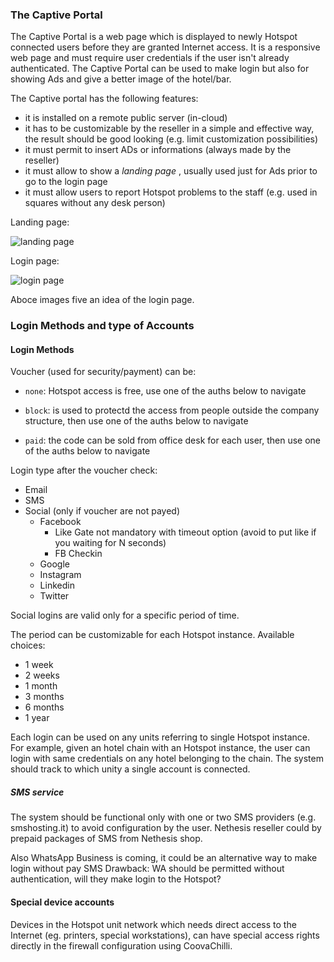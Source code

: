 ### The Captive Portal

The Captive Portal is  a web page which is displayed to newly Hotspot connected users before they are granted Internet access.
It is a responsive web page and must require user credentials if the user isn't already authenticated.
The Captive Portal can be used to make login but also for showing Ads and give a better image of the hotel/bar.

The Captive portal has the following features:

* it is installed on a remote public server (in-cloud)
* it has to be customizable by the reseller in a simple and effective way, the result should be good looking (e.g. limit customization possibilities)
* it must permit to insert ADs or informations (always made by the reseller)
* it must allow to show a _landing page_ , usually used just for Ads prior to go to the login page
* it must allow users to report Hotspot problems to the staff (e.g. used in squares without any desk person)       

Landing page:


![landing page](https://nethservice.nethesis.it/nextcloud/index.php/s/PohSiE2E4CuIHRy/download)

Login page:


![login page](https://nethservice.nethesis.it/nextcloud/index.php/s/yFYGzRznxfWFxq1/download)

Aboce images five an idea of the login page.

### Login Methods and type of Accounts

#### Login Methods

Voucher (used for security/payment) can be:

 * `none`: Hotspot access is free, use one of the auths below to navigate

 * `block`: is used to protectd the access from people outside the company structure, then use one of the auths below to navigate

 * `paid`: the code can be sold from office desk for each user, then use one of the auths below to navigate

Login type after the voucher check:

  * Email
  * SMS   
  * Social (only if voucher are not payed)
    * Facebook
      * Like Gate not mandatory with timeout option (avoid to put like if you waiting for N seconds)
      * FB Checkin
    * Google
    * Instagram
    * Linkedin
    * Twitter

Social logins are valid only for a specific period of time.

The period can be customizable for each Hotspot instance. Available choices:

- 1 week
- 2 weeks
- 1 month
- 3 months
- 6 months
- 1 year


Each login can be used on any units referring to single Hotspot instance.
For example, given an hotel chain with an Hotspot instance, the user can login with same
credentials on any hotel belonging to the chain.
The system should track to which unity a single account is connected.

##### SMS service

The system should be functional only with one or two SMS providers (e.g. smshosting.it) to avoid configuration by the user.
Nethesis reseller could by prepaid packages of SMS from Nethesis shop.

Also WhatsApp Business is coming, it could be an alternative way to make login without pay SMS
Drawback: WA should be permitted without authentication, will they make login to the Hotspot?

#### Special device accounts

Devices in the Hotspot unit network which needs direct access to the Internet (eg. printers, special workstations),
can have special access rights directly in the firewall configuration using CoovaChilli.

